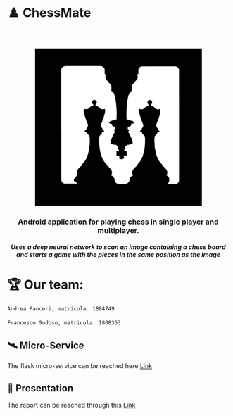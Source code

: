 # ♟️	ChessMate
<br />
<br />
<div align="center">
    <img src="app/src/main/assets/logo.png" alt="ChessMate Logo" height="358" />
    <h3 align="center"> Android application for playing chess  in single player and multiplayer. </h3>
    <h5 align="center">Uses a deep neural network to scan an image containing a chess board and starts a game with the pieces in the same position as the image</h5>
</div>

# 🏆 Our team:
```
Andrea Panceri, matricola: 1884749

Francesco Sudoso, matricola: 1808353
```
## 🛰️ Micro-Service

The flask micro-service can be reached here <a href="https://github.com/Awenega/ChessMate-MicroService-MACC">Link</a>

## 📖 Presentation

The report can be reached through this <a href="https://docs.google.com/presentation/d/14m4oKUa0NtrDsfDYBSc2E8W-CHii6r46UYwr1hnUr1E/edit?usp=sharing">Link</a>







